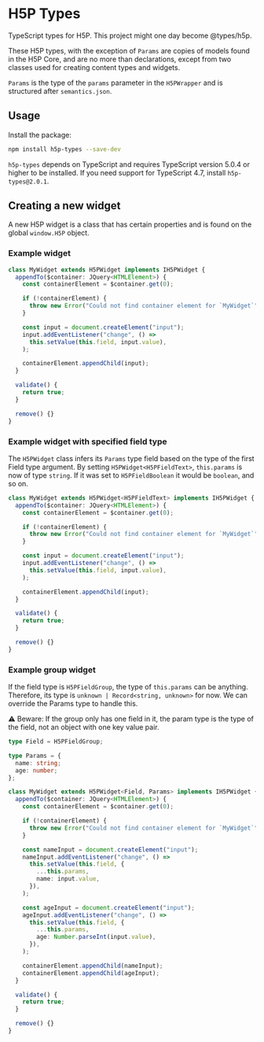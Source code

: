 # H5P Types

TypeScript types for H5P. This project might one day become @types/h5p.

These H5P types, with the exception of `Params` are copies of models found in the H5P Core, and are no more than declarations, except from two classes used for creating content types and widgets.

`Params` is the type of the `params` parameter in the `H5PWrapper` and is structured after `semantics.json`.

## Usage

Install the package:

```bash
npm install h5p-types --save-dev
```

`h5p-types` depends on TypeScript and requires TypeScript version 5.0.4 or higher to be installed.
If you need support for TypeScript 4.7, install `h5p-types@2.0.1`.

## Creating a new widget

A new H5P widget is a class that has certain properties and is found on the global `window.H5P` object.

### Example widget

```typescript
class MyWidget extends H5PWidget implements IH5PWidget {
  appendTo($container: JQuery<HTMLElement>) {
    const containerElement = $container.get(0);

    if (!containerElement) {
      throw new Error("Could not find container element for `MyWidget`");
    }

    const input = document.createElement("input");
    input.addEventListener("change", () =>
      this.setValue(this.field, input.value),
    );

    containerElement.appendChild(input);
  }

  validate() {
    return true;
  }

  remove() {}
}
```

### Example widget with specified field type

The `H5PWidget` class infers its `Params` type field based on the type of the first Field type argument. By setting `H5PWidget<H5PFieldText>`, `this.params` is now of type `string`. If it was set to `H5PFieldBoolean` it would be `boolean`, and so on.

```typescript
class MyWidget extends H5PWidget<H5PFieldText> implements IH5PWidget {
  appendTo($container: JQuery<HTMLElement>) {
    const containerElement = $container.get(0);

    if (!containerElement) {
      throw new Error("Could not find container element for `MyWidget`");
    }

    const input = document.createElement("input");
    input.addEventListener("change", () =>
      this.setValue(this.field, input.value),
    );

    containerElement.appendChild(input);
  }

  validate() {
    return true;
  }

  remove() {}
}
```

### Example group widget

If the field type is `H5PFieldGroup`, the type of `this.params` can be anything. Therefore, its type is `unknown | Record<string, unknown>` for now. We can override the Params type to handle this.

⚠️ Beware: If the group only has one field in it, the param type is the type of the field, not an object with one key value pair.

```typescript
type Field = H5PFieldGroup;

type Params = {
  name: string;
  age: number;
};

class MyWidget extends H5PWidget<Field, Params> implements IH5PWidget {
  appendTo($container: JQuery<HTMLElement>) {
    const containerElement = $container.get(0);

    if (!containerElement) {
      throw new Error("Could not find container element for `MyWidget`");
    }

    const nameInput = document.createElement("input");
    nameInput.addEventListener("change", () =>
      this.setValue(this.field, {
        ...this.params,
        name: input.value,
      }),
    );

    const ageInput = document.createElement("input");
    ageInput.addEventListener("change", () =>
      this.setValue(this.field, {
        ...this.params,
        age: Number.parseInt(input.value),
      }),
    );

    containerElement.appendChild(nameInput);
    containerElement.appendChild(ageInput);
  }

  validate() {
    return true;
  }

  remove() {}
}
```
